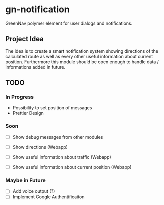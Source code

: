 # gn-notification

GreenNav polymer element for user dialogs and notifications.

## Project Idea

The idea is to create a smart notification system showing directions of the calculated route as well as every other useful information about current position. Furthermore this module should be open enough to handle data / informations added in future.

## TODO

### In Progress

- Possibility to set position of messages
- Prettier Design

### Soon

- [ ] Show debug messages from other modules

- [ ] Show directions (Webapp)

- [ ] Show useful information about traffic (Webapp)
- [ ] Show useful information about current position (Webapp)

### Maybe in Future

- [ ] Add voice output (?)
- [ ] Implement Google Authentificaiton
